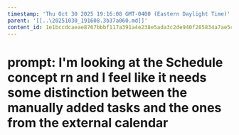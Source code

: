 ```yaml
---
timestamp: 'Thu Oct 30 2025 19:16:08 GMT-0400 (Eastern Daylight Time)'
parent: '[[..\20251030_191608.3b37a060.md]]'
content_id: 1e1bccdcaeae8767bbbf117a391a4e238e5ada3c2de940f285834a7ae5cc6687
---
```


# prompt: I'm looking at the Schedule concept rn and I feel like it needs some distinction between the manually added tasks and the ones from the external calendar
